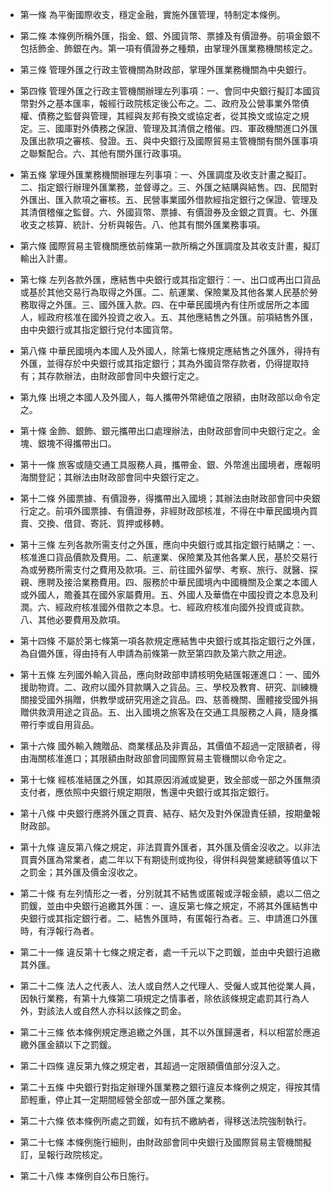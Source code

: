 * 第一條 為平衡國際收支，穩定金融，實施外匯管理，特制定本條例。

* 第二條 本條例所稱外匯，指金、銀、外國貨幣、票據及有價證券。前項金銀不包括飾金、飾銀在內。第一項有價證券之種類，由掌理外匯業務機關核定之。

* 第三條 管理外匯之行政主管機關為財政部，掌理外匯業務機關為中央銀行。

* 第四條 管理外匯之行政主管機關辦理左列事項：一、會同中央銀行擬訂本國貨幣對外之基本匯率，報經行政院核定後公布之。二、政府及公營事業外幣債權、債務之監督與管理，其經與友邦有換文或協定者，從其換文或協定之規定。三、國庫對外債務之保證、管理及其清償之稽催。四、軍政機關進口外匯及匯出款項之審核、發證。五、與中央銀行及國際貿易主管機關有關外匯事項之聯繫配合。六、其他有關外匯行政事項。

* 第五條 掌理外匯業務機關辦理左列事項：一、外匯調度及收支計畫之擬訂。二、指定銀行辦理外匯業務，並督導之。三、外匯之結購與結售。四、民間對外匯出、匯入款項之審核。五、民營事業國外借款經指定銀行之保證、管理及其清償稽催之監督。六、外國貨幣、票據、有價證券及金銀之買賣。七、外匯收支之核算、統計、分析與報告。八、他其有關外匯業務事項。

* 第六條 國際貿易主管機關應依前條第一款所稱之外匯調度及其收支計畫，擬訂輸出入計畫。

* 第七條 左列各款外匯，應結售中央銀行或其指定銀行：一、出口或再出口貨品或基於其他交易行為取得之外匯。二、航運業、保險業及其他各業人民基於勞務取得之外匯。三、國外匯入款。四、在中華民國境內有住所或居所之本國人，經政府核准在國外投資之收入。五、其他應結售之外匯。前項結售外匯，由中央銀行或其指定銀行兌付本國貨幣。

* 第八條 中華民國境內本國人及外國人，除第七條規定應結售之外匯外，得持有外匯，並得存於中央銀行或其指定銀行；其為外國貨幣存款者，仍得提取持有；其存款辦法，由財政部會同中央銀行定之。

* 第九條 出境之本國人及外國人，每人攜帶外幣總值之限額，由財政部以命令定之。

* 第十條 金飾、銀飾、銀元攜帶出口處理辦法，由財政部會同中央銀行定之。金塊、銀塊不得攜帶出口。

* 第十一條 旅客或隨交通工具服務人員，攜帶金、銀、外幣進出國境者，應報明海關登記；其辦法由財政部會同中央銀行定之。

* 第十二條 外國票據、有價證券，得攜帶出入國境；其辦法由財政部會同中央銀行定之。前項外國票據、有價證券，非經財政部核准，不得在中華民國境內買賣、交換、借貸、寄託、質押或移轉。

* 第十三條 左列各款所需支付之外匯，應向中央銀行或其指定銀行結購之：一、核准進口貨品價款及費用。二、航運業、保險業及其他各業人民，基於交易行為或勞務所需支付之費用及款項。三、前往國外留學、考察、旅行、就醫、探親、應聘及接洽業務費用。四、服務於中華民國境內中國機關及企業之本國人或外國人，贍養其在國外家屬費用。五、外國人及華僑在中國投資之本息及利潤。六、經政府核准國外借款之本息。七、經政府核准向國外投資或貨款。八、其他必要費用及款項。

* 第十四條 不屬於第七條第一項各款規定應結售中央銀行或其指定銀行之外匯，為自備外匯，得由持有人申請為前條第一款至第四款及第六款之用途。

* 第十五條 左列國外輸入貨品，應向財政部申請核明免結匯報運進口：一、國外援助物資。二、政府以國外貸款購入之貨品。三、學校及教育、研究、訓練機關接受國外捐贈，供教學或研究用途之貨品。四、慈善機關、團體接受國外捐贈供救濟用途之貨品。五、出入國境之旅客及在交通工具服務之人員，隨身攜帶行李或自用貨品。

* 第十六條 國外輸入餽贈品、商業樣品及非賣品，其價值不超過一定限額者，得由海關核准進口；其限額由財政部會同國際貿易主管機關以命令定之。

* 第十七條 經核准結匯之外匯，如其原因消滅或變更，致全部或一部之外匯無須支付者，應依照中央銀行規定期限，售還中央銀行或其指定銀行。

* 第十八條 中央銀行應將外匯之買賣、結存、結欠及對外保證責任額，按期彙報財政部。

* 第十九條 違反第八條之規定，非法買賣外匯者，其外匯及價金沒收之。以非法買賣外匯為常業者，處二年以下有期徒刑或拘役，得併科與營業總額等值以下之罰金；其外匯及價金沒收之。

* 第二十條 有左列情形之一者，分別就其不結售或匿報或浮報金額，處以二倍之罰鍰，並由中央銀行追繳其外匯：一、違反第七條之規定，不將其外匯結售中央銀行或其指定銀行者。二、結售外匯時，有匿報行為者。三、申請進口外匯時，有浮報行為者。

* 第二十一條 違反第十七條之規定者，處一千元以下之罰鍰，並由中央銀行追繳其外匯。

* 第二十二條 法人之代表人、法人或自然人之代理人、受僱人或其他從業人員，因執行業務，有第十九條第二項規定之情事者，除依該條規定處罰其行為人外，對該法人或自然人亦科以該條之罰金。

* 第二十三條 依本條例規定應追繳之外匯，其不以外匯歸還者，科以相當於應追繳外匯金額以下之罰鍰。

* 第二十四條 違反第九條之規定者，其超過一定限額價值部分沒入之。

* 第二十五條 中央銀行對指定辦理外匯業務之銀行違反本條例之規定，得按其情節輕重，停止其一定期間經營全部或一部外匯之業務。

* 第二十六條 依本條例所處之罰鍰，如有抗不繳納者，得移送法院強制執行。

* 第二十七條 本條例施行細則，由財政部會同中央銀行及國際貿易主管機關擬訂，呈報行政院核定。

* 第二十八條 本條例自公布日施行。

